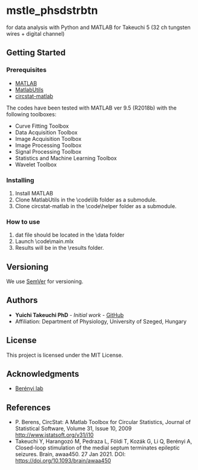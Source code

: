 # mstle_phsdstrbtn
 for data analysis with Python and MATLAB for Takeuchi 5 (32 ch tungsten wires + digital channel)

## Getting Started

### Prerequisites
- [MATLAB](https://www.mathworks.com/products/matlab.html)
- [MatlabUtils](https://github.com/yuichi-takeuchi/MatlabUtils)
- [circstat-matlab](https://github.com/mrkrause/circstat-matlab)

The codes have been tested with MATLAB ver 9.5 (R2018b) with the following toolboxes:
- Curve Fitting Toolbox
- Data Acquisition Toolbox
- Image Acquisition Toolbox
- Image Processing Toolbox
- Signal Processing Toolbox
- Statistics and Machine Learning Toolbox
- Wavelet Toolbox

### Installing
1. Install MATLAB
2. Clone MatlabUtils in the \code\lib folder as a submodule.
3. Clone circstat-matlab in the \code\helper folder as a submodule.

### How to use
1. dat file should be located in the \data folder
2. Launch \code\main.mlx
3. Results will be in the \results folder.

## Versioning
We use [SemVer](http://semver.org/) for versioning.

## Authors
- **Yuichi Takeuchi PhD** - *Initial work* - [GitHub](https://github.com/yuichi-takeuchi)
- Affiliation: Department of Physiology, University of Szeged, Hungary

## License
This project is licensed under the MIT License.

## Acknowledgments
- [Berényi lab](http://www.berenyilab.com/)

## References
- P. Berens, CircStat: A Matlab Toolbox for Circular Statistics, Journal of Statistical Software, Volume 31, Issue 10, 2009  
  http://www.jstatsoft.org/v31/i10
- Takeuchi Y, Harangozó M, Pedraza L, Földi T, Kozák G, Li Q, Berényi A, Closed-loop stimulation of the medial septum terminates epileptic seizures. Brain, awaa450. 27 Jan 2021. DOI: https://doi.org/10.1093/brain/awaa450
